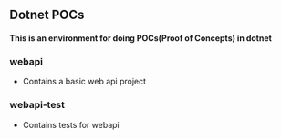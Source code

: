 ## Dotnet POCs

#### This is an environment for doing POCs(Proof of Concepts) in dotnet

### webapi

- Contains a basic web api project

### webapi-test

- Contains tests for webapi
